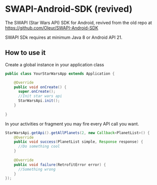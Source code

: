 SWAPI-Android-SDK (revived)
=================

The SWAPI (Star Wars API) SDK for Android, revived from the old repo at https://github.com/Oleur/SWAPI-Android-SDK

SWAPI SDk requires at minimum Java 8 or Android API 21.

## How to use it

Create a global instance in your application class
```java
public class YourStarWarsApp extends Application {

    @Override
    public void onCreate() {
      super.onCreate();
      //Init star wars api
      StarWarsApi.init();
    }
    
}
```
In your activities or fragment you may fire every API call you want.
```java
StarWarsApi.getApi().getAllPlanets(2, new Callback<PlanetList>() {
    @Override
    public void success(PlanetList simple, Response response) {
      //Do something cool
    }
    
    @Override
    public void failure(RetrofitError error) {
      //Something wrong
    }
});
```


